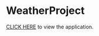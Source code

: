 # WeatherProject

<a href=https://dashboard.heroku.com/apps/intense-thicket-78830>CLICK HERE</a> to view the application.
